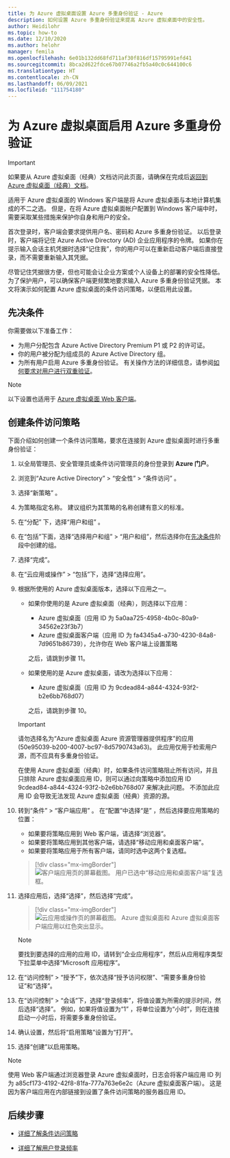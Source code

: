 ```yaml
---
title: 为 Azure 虚拟桌面设置 Azure 多重身份验证 - Azure
description: 如何设置 Azure 多重身份验证来提高 Azure 虚拟桌面中的安全性。
author: Heidilohr
ms.topic: how-to
ms.date: 12/10/2020
ms.author: helohr
manager: femila
ms.openlocfilehash: 6e01b132dd68fd711af30f816df15795991efd41
ms.sourcegitcommit: 8bca2d622fdce67b07746a2fb5a40c0c644100c6
ms.translationtype: HT
ms.contentlocale: zh-CN
ms.lasthandoff: 06/09/2021
ms.locfileid: "111754180"
---
```

# <a name="enable-azure-multifactor-authentication-for-azure-virtual-desktop"></a>为 Azure 虚拟桌面启用 Azure 多重身份验证

>[!IMPORTANT]
> 如果要从 Azure 虚拟桌面（经典）文档访问此页面，请确保在完成后[返回到 Azure 虚拟桌面（经典）文档](./virtual-desktop-fall-2019/tenant-setup-azure-active-directory.md)。

适用于 Azure 虚拟桌面的 Windows 客户端是将 Azure 虚拟桌面与本地计算机集成的不二之选。 但是，在将 Azure 虚拟桌面帐户配置到 Windows 客户端中时，需要采取某些措施来保护你自身和用户的安全。

首次登录时，客户端会要求提供用户名、密码和 Azure 多重身份验证。 以后登录时，客户端将记住 Azure Active Directory (AD) 企业应用程序的令牌。 如果你在提示输入会话主机凭据时选择“记住我”，你的用户可以在重新启动客户端后直接登录，而不需要重新输入其凭据。

尽管记住凭据很方便，但也可能会让企业方案或个人设备上的部署的安全性降低。 为了保护用户，可以确保客户端更频繁地要求输入 Azure 多重身份验证凭据。 本文将演示如何配置 Azure 虚拟桌面的条件访问策略，以便启用此设置。

## <a name="prerequisites"></a>先决条件

你需要做以下准备工作：

- 为用户分配包含 Azure Active Directory Premium P1 或 P2 的许可证。
- 你的用户被分配为组成员的 Azure Active Directory 组。
- 为所有用户启用 Azure 多重身份验证。 有关操作方法的详细信息，请参阅[如何要求对用户进行双重验证](../active-directory/authentication/howto-mfa-userstates.md#view-the-status-for-a-user)。

> [!NOTE]
> 以下设置也适用于 [Azure 虚拟桌面 Web 客户端](https://rdweb.wvd.microsoft.com/arm/webclient/index.html)。

## <a name="create-a-conditional-access-policy"></a>创建条件访问策略

下面介绍如何创建一个条件访问策略，要求在连接到 Azure 虚拟桌面时进行多重身份验证：

1. 以全局管理员、安全管理员或条件访问管理员的身份登录到 **Azure 门户**。
2. 浏览到“Azure Active Directory” > “安全性” > “条件访问”    。
3. 选择“新策略”  。
4. 为策略指定名称。 建议组织为其策略的名称创建有意义的标准。
5. 在“分配”  下，选择“用户和组”  。
6. 在“包括”下面，选择“选择用户和组” > “用户和组”，然后选择你在[先决条件](#prerequisites)阶段中创建的组。
7. 选择“完成”。
8. 在“云应用或操作” > “包括”下，选择“选择应用”。
9. 根据所使用的 Azure 虚拟桌面版本，选择以下应用之一。
   
   - 如果你使用的是 Azure 虚拟桌面（经典），则选择以下应用：
       
       - Azure 虚拟桌面（应用 ID 为 5a0aa725-4958-4b0c-80a9-34562e23f3b7）
       - Azure 虚拟桌面客户端（应用 ID 为 fa4345a4-a730-4230-84a8-7d9651b86739），允许你在 Web 客户端上设置策略
       
        之后，请跳到步骤 11。

   - 如果使用的是 Azure 虚拟桌面，请改为选择以下应用：
       
       -  Azure 虚拟桌面（应用 ID 为 9cdead84-a844-4324-93f2-b2e6bb768d07）
       
        之后，请跳到步骤 10。

   >[!IMPORTANT]
   > 请勿选择名为“Azure 虚拟桌面 Azure 资源管理器提供程序”的应用 (50e95039-b200-4007-bc97-8d5790743a63)。 此应用仅用于检索用户源，而不应具有多重身份验证。
   > 
   > 在使用 Azure 虚拟桌面（经典）时，如果条件访问策略阻止所有访问，并且只排除 Azure 虚拟桌面应用 ID，则可以通过向策略中添加应用 ID 9cdead84-a844-4324-93f2-b2e6bb768d07 来解决此问题。 不添加此应用 ID 会导致无法发现 Azure 虚拟桌面（经典）资源的源。

10. 转到“条件” > “客户端应用” 。 在“配置”中选择“是” ，然后选择要应用策略的位置：
    
    - 如果要将策略应用到 Web 客户端，请选择“浏览器”。
    - 如果要将策略应用到其他客户端，请选择“移动应用和桌面客户端”。
    - 如果要将策略应用于所有客户端，请同时选中这两个复选框。
   
    > [!div class="mx-imgBorder"]
    > ![客户端应用页的屏幕截图。 用户已选中“移动应用和桌面客户端”复选框。](media/select-apply.png)

11. 选择应用后，选择“选择”，然后选择“完成”。

    > [!div class="mx-imgBorder"]
    > ![云应用或操作页的屏幕截图。 Azure 虚拟桌面和 Azure 虚拟桌面客户端应用以红色突出显示。](media/cloud-apps-enterprise.png)

    >[!NOTE]
    >要找到要选择的应用的应用 ID，请转到“企业应用程序”，然后从应用程序类型下拉菜单中选择“Microsoft 应用程序”。 

12. 在“访问控制” > “授予”下，依次选择“授予访问权限”、“需要多重身份验证”和“选择”。
13. 在“访问控制” > “会话”下，选择“登录频率”，将值设置为所需的提示时间，然后选择“选择”。    例如，如果将值设置为“1” ，将单位设置为“小时”，则在连接启动一小时后，将需要多重身份验证。
14. 确认设置，然后将“启用策略”设置为“打开”。  
15. 选择“创建”以启用策略。

>[!NOTE]
>使用 Web 客户端通过浏览器登录 Azure 虚拟桌面时，日志会将客户端应用 ID 列为 a85cf173-4192-42f8-81fa-777a763e6e2c（Azure 虚拟桌面客户端）。 这是因为客户端应用在内部链接到设置了条件访问策略的服务器应用 ID。 

## <a name="next-steps"></a>后续步骤

- [详细了解条件访问策略](../active-directory/conditional-access/concept-conditional-access-policies.md)

- [详细了解用户登录频率](../active-directory/conditional-access/howto-conditional-access-session-lifetime.md#user-sign-in-frequency)
